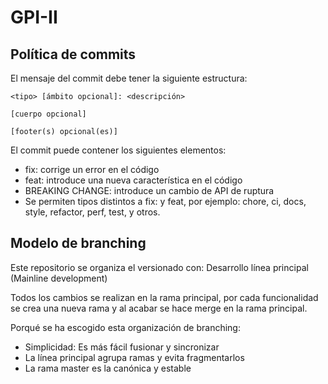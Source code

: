 # GPI-II

## Política de commits

El mensaje del commit debe tener la siguiente estructura:
````
<tipo> [ámbito opcional]: <descripción>

[cuerpo opcional]

[footer(s) opcional(es)]
````
El commit puede contener los siguientes elementos:

* fix: corrige un error en el código
* feat: introduce una nueva característica en el código
* BREAKING CHANGE: introduce un cambio de API de ruptura
* Se permiten tipos distintos a fix: y feat, por ejemplo: chore, ci, docs, style, refactor, perf, test, y otros.

## Modelo de branching

Este repositorio se organiza el versionado con: Desarrollo línea principal (Mainline development)

Todos los cambios se realizan en la rama principal, por cada funcionalidad se crea una nueva rama y al acabar se hace merge en la rama principal.

Porqué se ha escogido esta organización de branching:
* Simplicidad: Es más fácil fusionar y sincronizar
* La línea principal agrupa ramas y evita fragmentarlos
* La rama master es la canónica y estable
